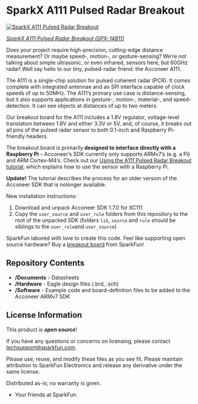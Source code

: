 SparkX A111 Pulsed Radar Breakout
========================================

[![SparkX A111 Pulsed Radar Breakout](https://cdn.sparkfun.com//assets/parts/1/3/0/7/8/14811-A111_Pulsed_Radar_Breakout-05.jpg)](https://www.sparkfun.com/products/14811)

[*SparkX  A111 Pulsed Radar Breakout (SPX-14811)*](https://www.sparkfun.com/products/14811)

Does your project require high-precision, cutting-edge distance measurement? Or maybe speed-, motion-, or gesture-sensing? We’re not talking about simple ultrasonic, or even infrared, sensors here, but 60GHz radar! Well say hello to our tiny, pulsed-radar friend: the Acconeer A111.

The A111 is a single-chip solution for pulsed coherent radar (PCR). It comes complete with integrated antennae and an SPI interface capable of clock speeds of up to 50MHz. The A111’s primary use case is distance-sensing, but it also supports applications in gesture-, motion-, material-, and speed-detection. It can see objects at distances of up to two meters.

Our breakout board for the A111 includes a 1.8V regulator, voltage-level translation between 1.8V and either 3.3V or 5V, and, of course, it breaks out all pins of the pulsed radar sensor to both 0.1-inch and Raspberry Pi-friendly headers.

The breakout board is primarily **designed to interface directly with a Raspberry Pi** – Acconeer’s SDK currently only supports ARMv7’s (e.g. a Pi) and ARM Cortex-M4’s. Check out our <a href="https://learn.sparkfun.com/tutorials/using-the-a111-pulsed-radar-sensor-with-a-raspberry-pi">Using the A111 Pulsed Radar Breakout tutorial</a>, which explains how to use the sensor with a Raspberry Pi.

**Update!**
The tutorial describes the process for an older version of the
Acconeer SDK that is nolonger available.

New installation instructions:
1. Download and unpack Acconeer SDK 1.7.0 for XC111
2. Copy the `user_source` and `user_rule` folders from this repository to the root of the unpacked
   SDK (folders `lib`, `source` and `rule` should be siblings to the
   `user_rule`and `user_source`)

SparkFun labored with love to create this code. Feel like supporting open source hardware? 
Buy a [breakout board](https://www.sparkfun.com/products/14811) from SparkFun!

Repository Contents
-------------------

* **/Documents** - Datasheets
* **/Hardware** - Eagle design files (.brd, .sch)
* **/Software** - Example code and board-definition files to be added to the Acconeer ARMv7 SDK

License Information
-------------------

This product is _**open source**_! 

If you have any questions or concerns on licensing, please contact techsupport@sparkfun.com.

Please use, reuse, and modify these files as you see fit. Please maintain attribution to SparkFun Electronics and release any derivative under the same license.

Distributed as-is; no warranty is given.

- Your friends at SparkFun.
